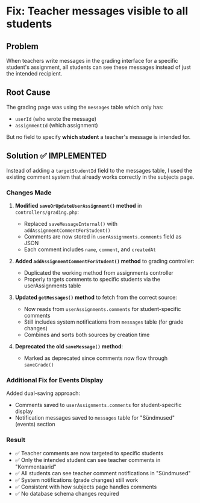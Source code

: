 # Fix: Teacher messages visible to all students

## Problem

When teachers write messages in the grading interface for a specific student's assignment, all students can see these messages instead of just the intended recipient.

## Root Cause

The grading page was using the `messages` table which only has:

- `userId` (who wrote the message)
- `assignmentId` (which assignment)

But no field to specify **which student** a teacher's message is intended for.

## Solution ✅ IMPLEMENTED

Instead of adding a `targetStudentId` field to the messages table, I used the existing comment system that already works correctly in the subjects page.

### Changes Made

1. **Modified `saveOrUpdateUserAssignment()` method** in `controllers/grading.php`:

   - Replaced `saveMessageInternal()` with `addAssignmentCommentForStudent()`
   - Comments are now stored in `userAssignments.comments` field as JSON
   - Each comment includes `name`, `comment`, and `createdAt`

2. **Added `addAssignmentCommentForStudent()` method** to grading controller:

   - Duplicated the working method from assignments controller
   - Properly targets comments to specific students via the userAssignments table

3. **Updated `getMessages()` method** to fetch from the correct source:

   - Now reads from `userAssignments.comments` for student-specific comments
   - Still includes system notifications from `messages` table (for grade changes)
   - Combines and sorts both sources by creation time

4. **Deprecated the old `saveMessage()` method**:
   - Marked as deprecated since comments now flow through `saveGrade()`

### Additional Fix for Events Display

Added dual-saving approach:

- Comments saved to `userAssignments.comments` for student-specific display
- Notification messages saved to `messages` table for "Sündmused" (events) section

### Result

- ✅ Teacher comments are now targeted to specific students
- ✅ Only the intended student can see teacher comments in "Kommentaarid"
- ✅ All students can see teacher comment notifications in "Sündmused"
- ✅ System notifications (grade changes) still work
- ✅ Consistent with how subjects page handles comments
- ✅ No database schema changes required
